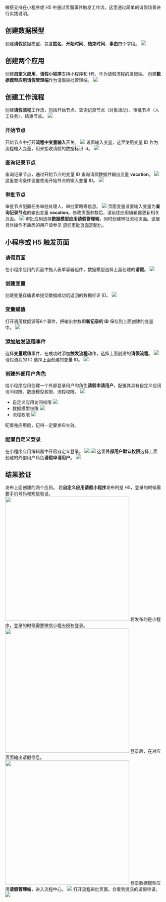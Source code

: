微搭支持在小程序或 H5 中通过页面事件触发工作流，这里通过简单的请假场景进行实践说明。

## 创建数据模型
创建**请假**数据模型，包含**姓名**、**开始时间**、**结束时间**、**事由**四个字段。
![](https://qcloudimg.tencent-cloud.cn/raw/d9b5a9a4d446523c4c2738dc78f828fe.png)

## 创建两个应用
创建**自定义应用**、**请假小程序**支持小程序和 H5，作为请假流程的发起端。
创建**数据模型应用请假管理端**作为请假审批管理端。
![](https://qcloudimg.tencent-cloud.cn/raw/fbfab7615f04272d1bbad72cce27301f.png)

## 创建工作流程
创建**请假流程**工作流，包括开始节点、查询记录节点（对象活动）、审批节点（人工任务）、结束节点。
![](https://qcloudimg.tencent-cloud.cn/raw/56aa00b031ee96f9c758c32e40e87009.png)

### 开始节点
开始节点中打开**流程中变量输入**开关。
![](https://qcloudimg.tencent-cloud.cn/raw/fe4a457a67b69fbfd27bfd0cbdbeef2c.png)
设置输入变量，这里使用变量 ID 作为流程输入变量，用来接收请假的数据标识 id。
![](https://qcloudimg.tencent-cloud.cn/raw/7a5b8a19ff9212e52b518d5007873605.png)

### 查询记录节点
查询记录节点，通过开始节点的变量 ID 查询请假数据并输出变量 **vocation**。
![](https://qcloudimg.tencent-cloud.cn/raw/a0f757dd4d793c3756dafae863ab7671.png)
这里查询条件设置使用开始节点的输入变量 ID。
![](https://qcloudimg.tencent-cloud.cn/raw/5f793a4959f0dc23776f65b81b759a91.png)

### 审批节点
审批节点配置任务审批处理人、审批策略等信息。
![](https://qcloudimg.tencent-cloud.cn/raw/375ad32ffd3cfbc5373b6c3dd948a012.png)
页面变量设置输入变量为**查询记录节点**的输出变量 **vocation**。修改页面参数后，请前往应用编辑器更新相关页面。
![](https://qcloudimg.tencent-cloud.cn/raw/68a2c82bb016533953256f05e7e2bc22.png)
审批应用选择**数据模型应用请假管理端**，同时创建审批流程页面。这里具体操作不熟悉的用户请参见 [流程审批页面定制化](https://cloud.tencent.com/document/product/1301/79722)。

## 小程序或 H5 触发页面
### 请假页面
在小程序应用的页面中拖入表单容器组件，数据模型选择上面创建的**请假**。
![](https://qcloudimg.tencent-cloud.cn/raw/4b4dc66d8307e6fb2f87e3f454fe78fd.png)

### 创建变量
创建变量存储表单提交数据成功后返回的数据标识 ID。
![](https://qcloudimg.tencent-cloud.cn/raw/478ad3830dc88f56a14a615244ea4430.png)

### 变量赋值
打开调用数据源等6个事件，把输出参数即**新记录的 ID** 保存到上面创建的变量中。
![](https://qcloudimg.tencent-cloud.cn/raw/dbee19bb3ee1eb42480e5df4f09823f8.png)

### 添加触发流程事件
选择**变量赋值**事件，在成功时添加**触发流程**动作，选择上面创建的**请假流程**。
![](https://qcloudimg.tencent-cloud.cn/raw/15b040b35edc66f5ab0caeaae4584721.png)
请假流程的 ID 选择上面创建的变量 ID。
![](https://qcloudimg.tencent-cloud.cn/raw/9485325c59451dd07160a409d1b164fc.png)

### 创建外部用户角色
给小程序应用创建一个外部登录用户的角色**请假申请用户**，配置其具有自定义应用访问权限、数据模型权限、流程权限。
![](https://qcloudimg.tencent-cloud.cn/raw/de3e68bd0d30014dbbcd324bf0fb8b62.png)
- 自定义应用访问权限
![](https://qcloudimg.tencent-cloud.cn/raw/d84d66d34e3bdb375ffbd3312cb69d17.png)
- 数据模型权限
![](https://qcloudimg.tencent-cloud.cn/raw/ec67be0b50e5c421ef52294a7e587d8a.png)
- 流程权限
![](https://qcloudimg.tencent-cloud.cn/raw/1c847e9fae6ea4062779b52e66e10893.png)

配置完应用后，记得一定要发布生效。

### 配置自定义登录
在小程序应用编辑器中开启自定义登录。
![](https://qcloudimg.tencent-cloud.cn/raw/c4d4cd6279f741603f6352aec1a9fcf3.png)
![](https://qcloudimg.tencent-cloud.cn/raw/0155b4fd00e606fdd4b93926991f79c7.png)
这里**外部用户默认权限**选择上面创建的外部用户角色**请假申请用户**。
![](https://qcloudimg.tencent-cloud.cn/raw/e13a7e42b363a4dcc41a4fddde0b543f.png)

## 结果验证
发布上面创建的两个应用。
若**自定义应用请假小程序**发布的是 H5，登录的时候需要手机号码和短信验证。
<img style="width:400px; max-width: inherit;" src="https://qcloudimg.tencent-cloud.cn/raw/29766295023da3ac6cc10966c003d046.png" />
若发布的是小程序，登录的时候需要微信小程去授权登录。
<img style="width:400px; max-width: inherit;" src="https://qcloudimg.tencent-cloud.cn/raw/386f1456fd2594b91099ec91b2d56816.png" />
登录后，在对应页面输出请假信息。
<img style="width:400px; max-width: inherit;" src="https://qcloudimg.tencent-cloud.cn/raw/c4ec059af6756f176580b34cafa1f4c0.png" />
登录数据模型应用**请假管理端**，进入流程中心。
![](https://qcloudimg.tencent-cloud.cn/raw/52ad3a46cb528ba685209fa813e9af97.png)
打开流程审批页面，会看到提交的请假申请。
![](https://qcloudimg.tencent-cloud.cn/raw/44265da5496e6a66357d8dfee6a79160.png)

